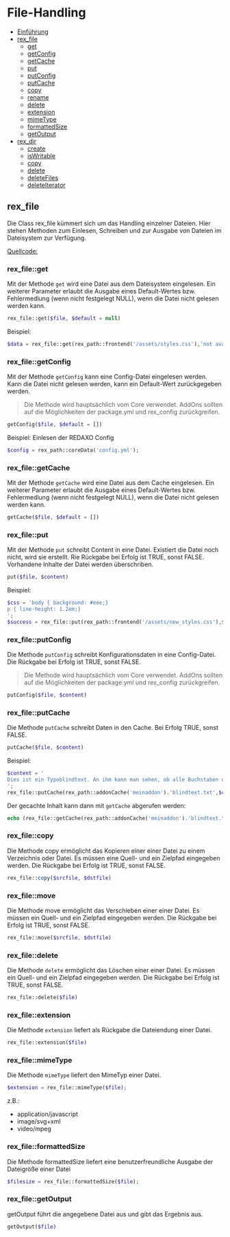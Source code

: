 # File-Handling

- [Einführung](#einfuehrung)
- [rex_file](#rexfile)
  - [get](#rexfile_get)
  - [getConfig](#rexfile_getConfig)
  - [getCache](#rexfile_getCache)
  - [put](#rexfile_put)
  - [putConfig](#rexfile_putConfig) 
  - [putCache](#rexfile_putCache)
  - [copy](#rexfile_copy) 
  - [rename](#rexfile_rename) 
  - [delete](#rexfile_delete) 
  - [extension](#rexfile_extension) 
  - [mimeType](#rexfile_mimeType) 
  - [formattedSize](#rexfile_formattedSize)
  - [getOutput](#rexfile_getOutput) 
- [rex_dir](#dir)
  - [create](#create)
  - [isWritable](#isWritable)
  - [copy](#copy)
  - [delete](#delete)
  - [deleteFiles](#deleteFiles)
  - [deleteIterator](#deleteIterator)


<a name="rexfile"></a>
## rex_file

Die Class rex_file kümmert sich um das Handling einzelner Dateien. Hier stehen Methoden zum Einlesen, Schreiben und zur Ausgabe von Dateien im Dateisystem zur Verfügung. 

[Quellcode: ](https://github.com/redaxo/redaxo/blob/master/redaxo/src/core/lib/util/file.php)  



<a name="rexfile_get"></a>
### rex_file::get
Mit der Methode `get` wird eine Datei aus dem Dateisystem eingelesen. Ein weiterer Parameter erlaubt die Ausgabe eines Default-Wertes bzw. Fehlermedlung (wenn nicht festgelegt NULL), wenn die Datei nicht gelesen werden kann.  

```php
rex_file::get($file, $default = null)
```

Beispiel: 

```php
$data = rex_file::get(rex_path::frontend('/assets/styles.css'),'not available');
```


<a name="rexfile_getConfig"></a>
### rex_file::getConfig

Mit der Methode `getConfig` kann eine Config-Datei eingelesen werden. Kann die Datei nicht gelesen werden, kann ein Default-Wert zurückgegeben werden.  

> Die Methode wird hauptsächlich vom Core verwendet. AddOns sollten auf die Möglichkeiten der package.yml und rex_config zurückgreifen. 

```php 
getConfig($file, $default = [])
```

Beispiel: Einlesen der REDAXO Config

```php
$config = rex_path::coreData('config.yml');
```

### rex_file::getCache
<a name="rexfile_getCache"></a>

Mit der Methode `getCache` wird eine Datei aus dem Cache eingelesen. Ein weiterer Parameter erlaubt die Ausgabe eines Default-Wertes bzw. Fehlermedlung (wenn nicht festgelegt NULL), wenn die Datei nicht gelesen werden kann.  

```php
getCache($file, $default = [])
```


### rex_file::put
<a name="rexfile_put"></a>

Mit der Methode `put` schreibt Content in eine Datei. Existiert die Datei noch nicht, wird sie erstellt. Rie Rückgabe bei Erfolg ist TRUE, sonst FALSE. Vorhandene Inhalte der Datei werden überschriben.  

```php
put($file, $content)
```

Beispiel: 

```php
$css = 'body { background: #eee;}
p { line-height: 1.2em;}
';
$success = rex_file::put(rex_path::frontend('/assets/new_styles.css'),$css)
```




### rex_file::putConfig
<a name="rexfile_putConfig"></a>

Die Methode `putConfig` schreibt Konfigurationsdaten in eine Config-Datei. Die Rückgabe bei Erfolg ist TRUE, sonst FALSE. 

> Die Methode wird hauptsächlich vom Core verwendet. AddOns sollten auf die Möglichkeiten der package.yml und rex_config zurückgreifen. 

```php
putConfig($file, $content)
```



### rex_file::putCache
<a name="rexfile_putCache"></a>

Die Methode `putCache` schreibt Daten in den Cache. Bei Erfolg TRUE, sonst FALSE.

```php
putCache($file, $content)
```

Beispiel: 

```php 
$content = '
Dies ist ein Typoblindtext. An ihm kann man sehen, ob alle Buchstaben da sind und wie sie aussehen. 
';
rex_file::putCache(rex_path::addonCache('meinaddon').'blindtext.txt',$content);
```

Der gecachte Inhalt kann dann mit `getCache` abgerufen werden: 

```php
echo (rex_file::getCache(rex_path::addonCache('meinaddon').'blindtext.txt'));
```

<a name="rexfile_copy"></a>
### rex_file::copy

Die Methode copy ermöglicht das Kopieren einer einer Datei zu einem Verzeichnis oder Datei. Es müssen eine Quell- und ein Zielpfad eingegeben werden. Die Rückgabe bei Erfolg ist TRUE, sonst FALSE. 

```php
rex_file::copy($srcfile, $dstfile)
```


<a name="rexfile_move"></a>
### rex_file::move

Die Methode move ermöglicht das Verschieben einer einer Datei. Es müssen ein Quell- und ein Zielpfad eingegeben werden. Die Rückgabe bei Erfolg ist TRUE, sonst FALSE. 

```php
rex_file::move($srcfile, $dstfile)
```

<a name="rexfile_delete"></a>
### rex_file::delete

Die Methode `delete` ermöglicht das Löschen einer einer Datei. Es müssen ein Quell- und ein Zielpfad eingegeben werden. Die Rückgabe bei Erfolg ist TRUE, sonst FALSE. 

```php
rex_file::delete($file)
```

<a name="rexfile_extension"></a>
### rex_file::extension

Die Methode `extension` liefert als Rückgabe die Dateiendung einer Datei. 

```php
rex_file::extension($file)
```


<a name="rexfile_mimeType"></a>
### rex_file::mimeType

Die Methode `mimeType` liefert den MimeTyp einer Datei. 

```php
$extension = rex_file::mimeType($file);
```

z.B.:
- application/javascript
- image/svg+xml
- video/mpeg

<a name="rexfile_formattedSize"></a>
### rex_file::formattedSize

Die Methode formattedSize liefert eine benutzerfreundliche Ausgabe der Dateigröße einer Datei

```php
$filesize = rex_file::formattedSize($file);
```



<a name="rexfile_getOutput"></a>
### rex_file::getOutput

getOutput führt die angegebene Datei aus und gibt das Ergebnis aus. 

```php
getOutput($file)
```
